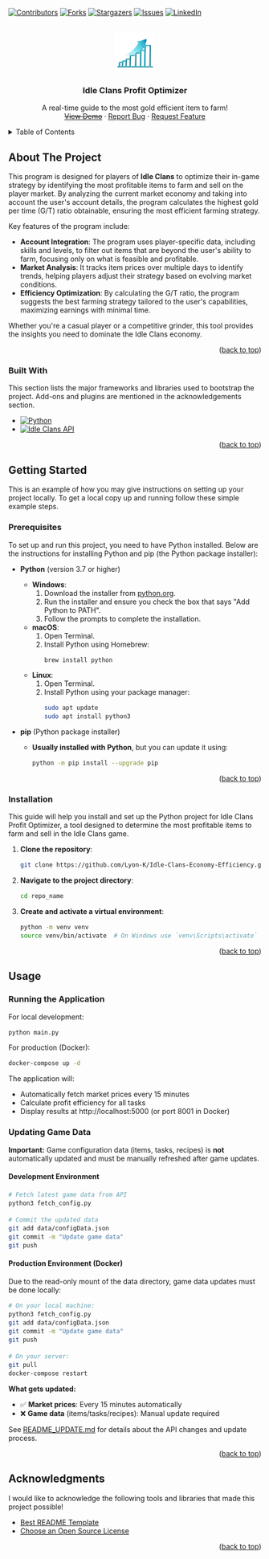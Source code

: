 <!-- template by: https://github.com/othneildrew/Best-README-Template/blob/main/README.md77 -->
<a id="readme-top"></a>



[![Contributors][contributors-shield]][contributors-url]
[![Forks][forks-shield]][forks-url]
[![Stargazers][stars-shield]][stars-url]
[![Issues][issues-shield]][issues-url]
[![LinkedIn][linkedin-shield]][linkedin-url]
<!-- [![MIT License][license-shield]][license-url] -->



<!-- PROJECT LOGO -->
<br />
<div align="center">
  <a href="https://github.com/Lyon-K/Idle-Clans-Economy-Efficiency">
  <!-- logo from https://www.google.com/url?sa=i&url=https%3A%2F%2Fpngtree.com%2Fso%2Feconomy-logo&psig=AOvVaw0pe59QcMwlhPxPienJa3eu&ust=1723665650616000&source=images&cd=vfe&opi=89978449&ved=0CBQQjRxqFwoTCNClwP_i8ocDFQAAAAAdAAAAABAE -->
    <img src="images/logo.png" alt="Logo" width="80" height="80">
  </a>

  <h3 align="center">Idle Clans Profit Optimizer</h3>

  <p align="center">
    A real-time guide to the most gold efficient item to farm!
    <br />
    <!-- <a href="https://github.com/othneildrew/Best-README-Template">View Demo</a> -->
    <a href=""><s>View Demo</s></a>
    ·
    <a href="https://github.com/Lyon-K/Idle-Clans-Economy-Efficiency/issues/new?labels=bug&template=bug-report---.md">Report Bug</a>
    ·
    <a href="https://github.com/Lyon-K/Idle-Clans-Economy-Efficiency/issues/new?labels=enhancement&template=feature-request---.md">Request Feature</a>
  </p>
</div>



<!-- TABLE OF CONTENTS -->
<details>
  <summary>Table of Contents</summary>
  <ol>
    <li>
      <a href="#about-the-project">About The Project</a>
      <ul>
        <li><a href="#built-with">Built With</a></li>
      </ul>
    </li>
    <li>
      <a href="#getting-started">Getting Started</a>
      <ul>
        <li><a href="#prerequisites">Prerequisites</a></li>
        <li><a href="#installation">Installation</a></li>
      </ul>
    </li>
    <li><a href="#usage">Usage</a></li>
    <!-- <li><a href="#roadmap">Roadmap</a></li>
    <li><a href="#contributing">Contributing</a></li>
    <li><a href="#license">License</a></li>
    <li><a href="#contact">Contact</a></li> -->
    <li><a href="#acknowledgments">Acknowledgments</a></li>
  </ol>
</details>



<!-- ABOUT THE PROJECT -->
## About The Project

<!-- [![Product Name Screen Shot][product-screenshot]](https://example.com) -->

This program is designed for players of **Idle Clans** to optimize their in-game strategy by identifying the most profitable items to farm and sell on the player market. By analyzing the current market economy and taking into account the user's account details, the program calculates the highest gold per time (G/T) ratio obtainable, ensuring the most efficient farming strategy.

Key features of the program include:
- **Account Integration**: The program uses player-specific data, including skills and levels, to filter out items that are beyond the user's ability to farm, focusing only on what is feasible and profitable.
- **Market Analysis**: It tracks item prices over multiple days to identify trends, helping players adjust their strategy based on evolving market conditions.
- **Efficiency Optimization**: By calculating the G/T ratio, the program suggests the best farming strategy tailored to the user's capabilities, maximizing earnings with minimal time.

Whether you're a casual player or a competitive grinder, this tool provides the insights you need to dominate the Idle Clans economy.

<p align="right">(<a href="#readme-top">back to top</a>)</p>



### Built With

This section lists the major frameworks and libraries used to bootstrap the project. Add-ons and plugins are mentioned in the acknowledgements section.

* [![Python][Python.org]][Python-url]
* [![Idle Clans API][IdleClans.com]][IdleClans-url]

<p align="right">(<a href="#readme-top">back to top</a>)</p>



<!-- GETTING STARTED -->
## Getting Started

This is an example of how you may give instructions on setting up your project locally.
To get a local copy up and running follow these simple example steps.

### Prerequisites

To set up and run this project, you need to have Python installed. Below are the instructions for installing Python and pip (the Python package installer):

* **Python** (version 3.7 or higher)
  - **Windows**:
    1. Download the installer from [python.org](https://www.python.org/downloads/).
    2. Run the installer and ensure you check the box that says "Add Python to PATH".
    3. Follow the prompts to complete the installation.
  - **macOS**:
    1. Open Terminal.
    2. Install Python using Homebrew:
       ```sh
       brew install python
       ```
  - **Linux**:
    1. Open Terminal.
    2. Install Python using your package manager:
       ```sh
       sudo apt update
       sudo apt install python3
       ```

* **pip** (Python package installer)
  - **Usually installed with Python**, but you can update it using:
    ```sh
    python -m pip install --upgrade pip
    ```

<p align="right">(<a href="#readme-top">back to top</a>)</p>

### Installation

This guide will help you install and set up the Python project for Idle Clans Profit Optimizer, a tool designed to determine the most profitable items to farm and sell in the Idle Clans game.

1. **Clone the repository**:
   ```sh
   git clone https://github.com/Lyon-K/Idle-Clans-Economy-Efficiency.git
   ```
2. **Navigate to the project directory**:
   ```sh
   cd repo_name
   ```
3. **Create and activate a virtual environment**:
   ```sh
   python -m venv venv
   source venv/bin/activate  # On Windows use `venv\Scripts\activate`
   ```
<!-- 4. **Install the required Python packages**:
   ```sh
   pip install -r requirements.txt
   ``` -->

<p align="right">(<a href="#readme-top">back to top</a>)</p>



<!-- USAGE EXAMPLES -->
## Usage

### Running the Application

For local development:
```sh
python main.py
```

For production (Docker):
```sh
docker-compose up -d
```

The application will:
- Automatically fetch market prices every 15 minutes
- Calculate profit efficiency for all tasks
- Display results at http://localhost:5000 (or port 8001 in Docker)

### Updating Game Data

**Important:** Game configuration data (items, tasks, recipes) is **not** automatically updated and must be manually refreshed after game updates.

#### Development Environment

```sh
# Fetch latest game data from API
python3 fetch_config.py

# Commit the updated data
git add data/configData.json
git commit -m "Update game data"
git push
```

#### Production Environment (Docker)

Due to the read-only mount of the data directory, game data updates must be done locally:

```sh
# On your local machine:
python3 fetch_config.py
git add data/configData.json
git commit -m "Update game data"
git push

# On your server:
git pull
docker-compose restart
```

**What gets updated:**
- ✅ **Market prices**: Every 15 minutes automatically
- ❌ **Game data** (items/tasks/recipes): Manual update required

See [README_UPDATE.md](README_UPDATE.md) for details about the API changes and update process.

<p align="right">(<a href="#readme-top">back to top</a>)</p>



<!-- ACKNOWLEDGMENTS -->
## Acknowledgments

I would like to acknowledge the following tools and libraries that made this project possible!

* [Best README Template](https://github.com/othneildrew/Best-README-Template)
* [Choose an Open Source License](https://choosealicense.com)
<!-- * [GitHub Pages](https://pages.github.com) -->

<p align="right">(<a href="#readme-top">back to top</a>)</p>



<!-- MARKDOWN LINKS & IMAGES -->
<!-- https://www.markdownguide.org/basic-syntax/#reference-style-links -->
[contributors-shield]: https://img.shields.io/github/contributors/Lyon-K/Idle-Clans-Economy-Efficiency.svg?style=for-the-badge
[contributors-url]: https://github.com/Lyon-K/Idle-Clans-Economy-Efficiency/graphs/contributors
[forks-shield]: https://img.shields.io/github/forks/Lyon-K/Idle-Clans-Economy-Efficiency.svg?style=for-the-badge
[forks-url]: https://github.com/Lyon-K/Idle-Clans-Economy-Efficiency/network/members
[stars-shield]: https://img.shields.io/github/stars/Lyon-K/Idle-Clans-Economy-Efficiency.svg?style=for-the-badge
[stars-url]: https://github.com/Lyon-K/Idle-Clans-Economy-Efficiency/stargazers
[issues-shield]: https://img.shields.io/github/issues/Lyon-K/Idle-Clans-Economy-Efficiency.svg?style=for-the-badge
[issues-url]: https://github.com/Lyon-K/Idle-Clans-Economy-Efficiency/issues
[license-shield]: https://img.shields.io/github/license/Lyon-K/Idle-Clans-Economy-Efficiency.svg?style=for-the-badge
[license-url]: https://github.com/Lyon-K/Idle-Clans-Economy-Efficiency/blob/master/LICENSE.txt
[linkedin-shield]: https://img.shields.io/badge/-LinkedIn-black.svg?style=for-the-badge&logo=linkedin&colorB=555
[linkedin-url]: https://linkedin.com/in/lyonk

[Python.org]: https://img.shields.io/badge/Python-3670A0?style=for-the-badge&logo=python&logoColor=ffdd54
[Python-url]: https://www.python.org/
[IdleClans.com]: https://img.shields.io/badge/Idle%20Clans%20API-282C34?style=for-the-badge
[IdleClans-url]: https://query.idleclans.com/api-docs/index.html
